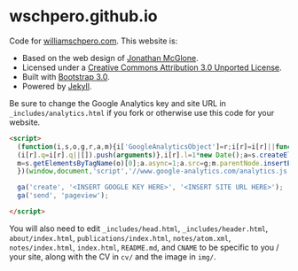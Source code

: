 wschpero.github.io
========

Code for [williamschpero.com](http://williamschpero.com). This website is:

* Based on the web design of [Jonathan McGlone](https://github.com/jmcglone/jmcglone.github.io).
* Licensed under a [Creative Commons Attribution 3.0 Unported License](http://creativecommons.org/licenses/by/3.0/deed.en_US).
* Built with [Bootstrap 3.0](http://getbootstrap.com).
* Powered by [Jekyll](http://jekyllrb.com).

Be sure to change the Google Analytics key and site URL in `_includes/analytics.html` if you fork or otherwise use this code for your website.

```html 
<script>
  (function(i,s,o,g,r,a,m){i['GoogleAnalyticsObject']=r;i[r]=i[r]||function(){
  (i[r].q=i[r].q||[]).push(arguments)},i[r].l=1*new Date();a=s.createElement(o),
  m=s.getElementsByTagName(o)[0];a.async=1;a.src=g;m.parentNode.insertBefore(a,m)
  })(window,document,'script','//www.google-analytics.com/analytics.js','ga');

  ga('create', '<INSERT GOOGLE KEY HERE>', '<INSERT SITE URL HERE>');
  ga('send', 'pageview');

</script>
```

You will also need to edit `_includes/head.html`, `_includes/header.html`, `about/index.html`, `publications/index.html`, `notes/atom.xml`, `notes/index.html`, `index.html`, `README.md`, and `CNAME` to be specific to you / your site, along with the CV in `cv/` and the image in `img/`.